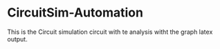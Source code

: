 # CircuitSim-Automation
This is the Circuit simulation circuit with te analysis witht the graph latex output.
